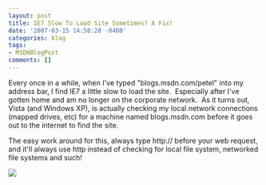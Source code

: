 ```yaml
---
layout: post
title: IE7 Slow To Load Site Sometimes? A Fix!
date: '2007-03-15 14:58:28 -0400'
categories: blog
tags:
- MSDNBlogPost
comments: []
---
```


Every once in a while, when I've typed "blogs.msdn.com/petel" into my address bar, I find IE7 a little slow to load the site.  Especially after I've gotten home and am no longer on the corporate network.  As it turns out, Vista (and Windows XP), is actually checking my local network connections (mapped drives, etc) for a machine named blogs.msdn.com before it goes out to the internet to find the site.

The easy work around for this, always type http:// before your web request, and it'll always use http instead of checking for local file system, networked file systems and such!

![](http://blogs.msdn.com/aggbug.aspx?PostID=1889048)